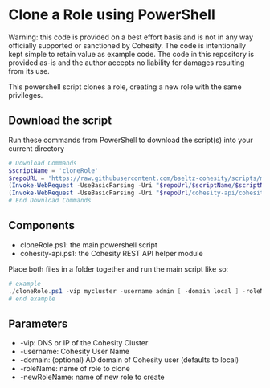 # Clone a Role using PowerShell

Warning: this code is provided on a best effort basis and is not in any way officially supported or sanctioned by Cohesity. The code is intentionally kept simple to retain value as example code. The code in this repository is provided as-is and the author accepts no liability for damages resulting from its use.

This powershell script clones a role, creating a new role with the same privileges.

## Download the script

Run these commands from PowerShell to download the script(s) into your current directory

```powershell
# Download Commands
$scriptName = 'cloneRole'
$repoURL = 'https://raw.githubusercontent.com/bseltz-cohesity/scripts/master/powershell'
(Invoke-WebRequest -UseBasicParsing -Uri "$repoUrl/$scriptName/$scriptName.ps1").content | Out-File "$scriptName.ps1"; (Get-Content "$scriptName.ps1") | Set-Content "$scriptName.ps1"
(Invoke-WebRequest -UseBasicParsing -Uri "$repoUrl/cohesity-api/cohesity-api.ps1").content | Out-File cohesity-api.ps1; (Get-Content cohesity-api.ps1) | Set-Content cohesity-api.ps1
# End Download Commands
```

## Components

* cloneRole.ps1: the main powershell script
* cohesity-api.ps1: the Cohesity REST API helper module

Place both files in a folder together and run the main script like so:

```powershell
# example
./cloneRole.ps1 -vip mycluster -username admin [ -domain local ] -roleName role1 -newRoleName role2
# end example
```

## Parameters

* -vip: DNS or IP of the Cohesity Cluster
* -username: Cohesity User Name
* -domain: (optional) AD domain of Cohesity user (defaults to local)
* -roleName: name of role to clone
* -newRoleName: name of new role to create
